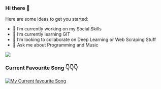 ### Hi there 👋



Here are some ideas to get you started:

- 🔭 I’m currently working on my Social Skills
- 🌱 I’m currently learning GIT
- 👯 I’m looking to collaborate on Deep Learning or Web Scraping Stuff
- 💬 Ask me about Programming and Music

<img src="https://github-readme-stats.vercel.app/api?username=anubhavsingh10">




### Current Favourite Song 👇👇👇  

[![My Current favourite Song](https://img.youtube.com/vi/E5QGl2v5YSE/0.jpg)](https://www.youtube.com/watch?v=E5QGl2v5YSE "My Current favourite Song")

